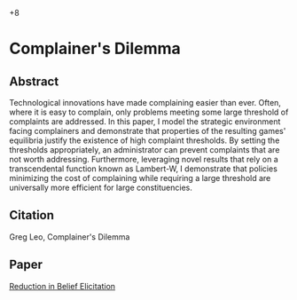 +8

# Complainer's Dilemma

## Abstract

Technological innovations have made complaining easier than ever. Often, where it is easy to complain, only problems meeting some large threshold of complaints are addressed. In this paper, I model the strategic environment facing complainers and demonstrate that properties of the resulting games' equilibria justify the existence of high complaint thresholds. By setting the thresholds appropriately, an administrator can prevent complaints that are not worth addressing. Furthermore, leveraging novel results that rely on a transcendental function known as Lambert-W, I demonstrate that policies minimizing the cost of complaining while requiring a large threshold are universally more efficient for large constituencies.

## Citation 

Greg Leo, Complainer's Dilemma

## Paper

[Reduction in Belief Elicitation](../files/Papers/WP_Complainers_Dilemma.pdf)
